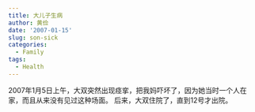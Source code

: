 ```yaml
---
title: 大儿子生病
author: 黄俭
date: '2007-01-15'
slug: son-sick
categories:
  - Family
tags:
  - Health
---
```

2007年1月5日上午，大双突然出现痉挛，把我妈吓坏了，因为她当时一个人在家，而且从来没有见过这种场面。
后来，大双住院了，直到12号才出院。